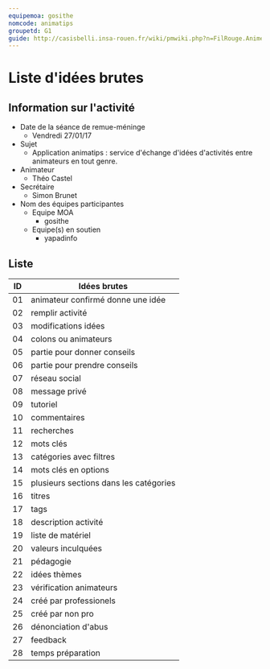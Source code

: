 ```yaml
---
equipemoa: gosithe
nomcode: animatips
groupetd: G1
guide: http://casisbelli.insa-rouen.fr/wiki/pmwiki.php?n=FilRouge.AnimerRemueMeninge
---
```


# Liste d'idées brutes

## Information sur l'activité
- Date de la séance de remue-méninge 
   * Vendredi 27/01/17
- Sujet
   * Application animatips : service d'échange d'idées d'activités entre animateurs en tout genre.
- Animateur
   * Théo Castel
- Secrétaire
   * Simon Brunet
- Nom des équipes participantes
  - Equipe MOA 
     * gosithe
  - Equipe(s) en soutien
     * yapadinfo
      
## Liste

| ID 	| Idées brutes 	|
|----	|--------------	|
| 01 	| animateur confirmé donne une idée |
| 02 	| remplir activité      	|
| 03 	| modifications idées       	|
| 04 	| colons ou animateurs     	|
| 05 	| partie pour donner conseils   	|
| 06 	| partie pour prendre conseils  |
| 07 	| réseau social     	|
| 08 	| message privé       	|
| 09 	| tutoriel    		|
| 10 	| commentaires     	|
| 11 	| recherches     	|
| 12 	| mots clés      	|
| 13 	| catégories avec filtres       |
| 14 	| mots clés en options   	|
| 15 	| plusieurs sections dans les catégories |
| 16 	| titres|
| 17 	| tags|
| 18 	| description activité	|
| 19 	| liste de matériel	|
| 20 	| valeurs inculquées	|
| 21 	| pédagogie	|
| 22 	| idées thèmes	|
| 23 	| vérification animateurs  	|
| 24 	| créé par professionels	|
| 25  	| créé par non pro   		|
| 26 	| dénonciation d'abus|
| 27 	| feedback 	|
| 28 	| temps préparation|
